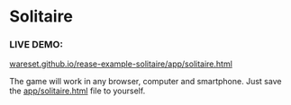 # Solitaire

### LIVE DEMO:
[wareset.github.io/rease-example-solitaire/app/solitaire.html](https://wareset.github.io/rease-example-solitaire/app/solitaire.html)

The game will work in any browser, computer and smartphone. Just save the [app/solitaire.html](https://github.com/wareset/rease-example-solitaire/blob/main/app/solitaire.html) file to yourself.
